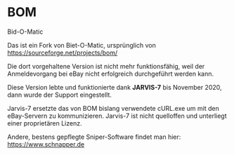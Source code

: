 # BOM
Bid-O-Matic


Das ist ein Fork von Biet-O-Matic, ursprünglich von https://sourceforge.net/projects/bom/

Die dort vorgehaltene Version ist nicht mehr funktionsfähig, weil der Anmeldevorgang bei eBay nicht erfolgreich durchgeführt werden kann.

Diese Version lebte und funktionierte dank **JARVIS-7** bis November 2020, dann wurde der Support eingestellt.

Jarvis-7 ersetzte das von BOM bislang verwendete cURL.exe um mit den eBay-Servern zu kommunizieren.
Jarvis-7 ist nicht quelloffen und unterliegt einer proprietären Lizenz.


Andere, bestens gepflegte Sniper-Software findet man hier: https://www.schnapper.de
